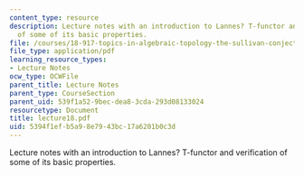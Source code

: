 ```yaml
---
content_type: resource
description: Lecture notes with an introduction to Lannes? T-functor and verification
  of some of its basic properties.
file: /courses/18-917-topics-in-algebraic-topology-the-sullivan-conjecture-fall-2007/5394f1efb5a98e7943bc17a6201b0c3d_lecture18.pdf
file_type: application/pdf
learning_resource_types:
- Lecture Notes
ocw_type: OCWFile
parent_title: Lecture Notes
parent_type: CourseSection
parent_uid: 539f1a52-9bec-dea8-3cda-293d08133024
resourcetype: Document
title: lecture18.pdf
uid: 5394f1ef-b5a9-8e79-43bc-17a6201b0c3d
---
```

Lecture notes with an introduction to Lannes? T-functor and verification of some of its basic properties.